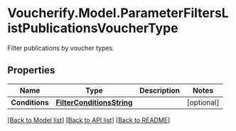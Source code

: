# Voucherify.Model.ParameterFiltersListPublicationsVoucherType
Filter publications by voucher types.

## Properties

Name | Type | Description | Notes
------------ | ------------- | ------------- | -------------
**Conditions** | [**FilterConditionsString**](FilterConditionsString.md) |  | [optional] 

[[Back to Model list]](../../README.md#documentation-for-models) [[Back to API list]](../../README.md#documentation-for-api-endpoints) [[Back to README]](../../README.md)

